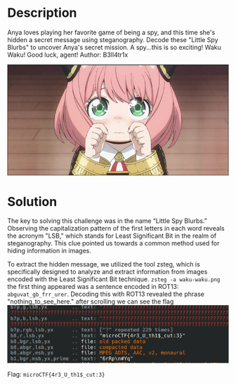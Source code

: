 # Description

Anya loves playing her favorite game of being a spy, and this time she's hidden a secret message using steganography. Decode these "Little Spy Blurbs" to uncover Anya's secret mission. A spy...this is so exciting! Waku Waku! Good luck, agent! 
Author: B3ll4tr1x

![image](waku_waku.png)

# Solution

The key to solving this challenge was in the name “Little Spy Blurbs.” Observing the capitalization pattern of the first letters in each word reveals the acronym "LSB," which stands for Least Significant Bit in the realm of steganography. This clue pointed us towards a common method used for hiding information in images.

To extract the hidden message, we utilized the tool zsteg, which is specifically designed to analyze and extract information from images encoded with the Least Significant Bit technique.
`zsteg -a waku-waku.png`
the first thing appeared was a sentence encoded in ROT13: `abguvat_gb_frr_urer`. Decoding this with ROT13 revealed the phrase "nothing_to_see_here."
after scrolling we can see the flag
![flag](zstg.png)

Flag: `microCTF{4r3_U_th1$_cut:3}`

